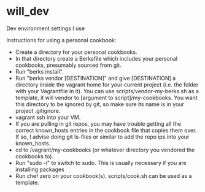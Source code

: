 # will_dev
Dev environment settings I use

Instructions for using a personal cookbook:
* Create a directory for your personal cookbooks.
* In that directory create a Berksfile which includes your personal cookbooks, presumably sourced from git.
* Run "berks install".
* Run "berks vendor [DESTINATION]" and give [DESTINATION] a directory inside the vagrant home for your current project (i.e. the folder with your Vagrantfile in it).  You can use scripts/vendor-my-berks.sh as a template, it will vendor to [argument to script]/my-cookbooks. You want this directory to be ignored by git, so make sure its name is in your project .gitignore.
* vagrant ssh into your VM.
* If you are pulling in git repos, you may have trouble getting all the correct known_hosts entries in the cookbook file that copies them over. If so, I advise doing git ls-files or similar to add the repo ips into your known_hosts.
* cd to /vagrant/my-cookbooks (or whatever directory you vendored the cookbooks to).
* Run "sudo -i" to switch to sudo.  This is usually necessary if you are installing packages
* Run chef zero on  your cookbook(s). scripts/cook.sh can be used as a template. 

